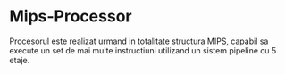 # Mips-Processor
Procesorul este realizat urmand in totalitate structura MIPS, capabil sa execute un set de mai multe instructiuni utilizand un sistem pipeline cu 5 etaje.

